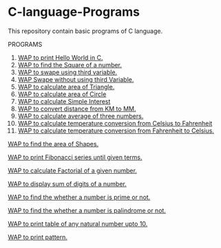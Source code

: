# C-language-Programs
This repository contain basic programs of C language.

PROGRAMS

1. [WAP to print Hello World in C.](https://github.com/Shad-Sheikh/C-language-Programs/blob/master/C-Programs/Hello_World_Program.c)
2. [WAP to find the Square of a number.](https://github.com/Shad-Sheikh/C-Programs/blob/master/C-Programs/square_of_number.c)
3. [WAP to swape using third variable.](https://github.com/Shad-Sheikh/C-Programs/blob/master/C-Programs/swap.c)
4. [WAP Swape without using third Variable.](https://github.com/Shad-Sheikh/C-Programs/blob/master/C-Programs/swap_without_3rd_variable.c)
5. [WAP to calculate area of Triangle.](https://github.com/Shad-Sheikh/C-Programs/blob/master/C-Programs/Area_triangle.c)
6. [WAP to calculate area of Circle](https://github.com/Shad-Sheikh/C-Programs/blob/master/C-Programs/Area_of_circle.c)
7. [WAP to calculate Simple Interest](https://github.com/Shad-Sheikh/C-Programs/blob/master/C-Programs/Simple_intreser.c)
8. [WAP to convert distance from KM to MM.](https://github.com/Shad-Sheikh/C-Programs/blob/master/C-Programs/convet_KM_MM.c)
9. [WAP to calculate average of three numbers.](https://github.com/Shad-Sheikh/C-Programs/blob/master/C-Programs/average_of_3_num.c)
10. [WAP to calculate temperature conversion from Celsius to Fahrenheit](https://github.com/Shad-Sheikh/C-Programs/blob/master/C-Programs/convert_celsius_to_fahrenheit.c)
11. [WAP to calculate temperature conversion from Fahrenheit to Celsius.](https://github.com/Shad-Sheikh/C-Programs/blob/master/C-Programs/convert_Fahrenheit_Celsius.c)


[WAP to find the area of Shapes.](https://github.com/Shad-Sheikh/C-Programs/blob/master/C-Programs/Area_of_shape.c)

[WAP to print Fibonacci series until given terms.](https://github.com/Shad-Sheikh/C-Programs/blob/master/C-Programs/Fibonacci_series.c)

[WAP to calculate Factorial of a given number.](https://github.com/Shad-Sheikh/C-Programs/blob/master/C-Programs/factorial_of_num.c)

[WAP to display sum of digits of a number.](https://github.com/Shad-Sheikh/C-Programs/blob/master/C-Programs/sum_of_digits.c)

[WAP to find the whether a number is prime or not.](https://github.com/Shad-Sheikh/C-Programs/blob/master/C-Programs/prime_no.c)

[WAP to find the whether a number is palindrome or not.](https://github.com/Shad-Sheikh/C-Programs/blob/master/C-Programs/Palindrome_num.c)

[WAP to print table of any natural number upto 10.](https://github.com/Shad-Sheikh/C-Programs/blob/master/C-Programs/Number_table.c)

[WAP to print pattern.](https://github.com/Shad-Sheikh/C-Programs/blob/master/C-Programs/pattern_1.c)
